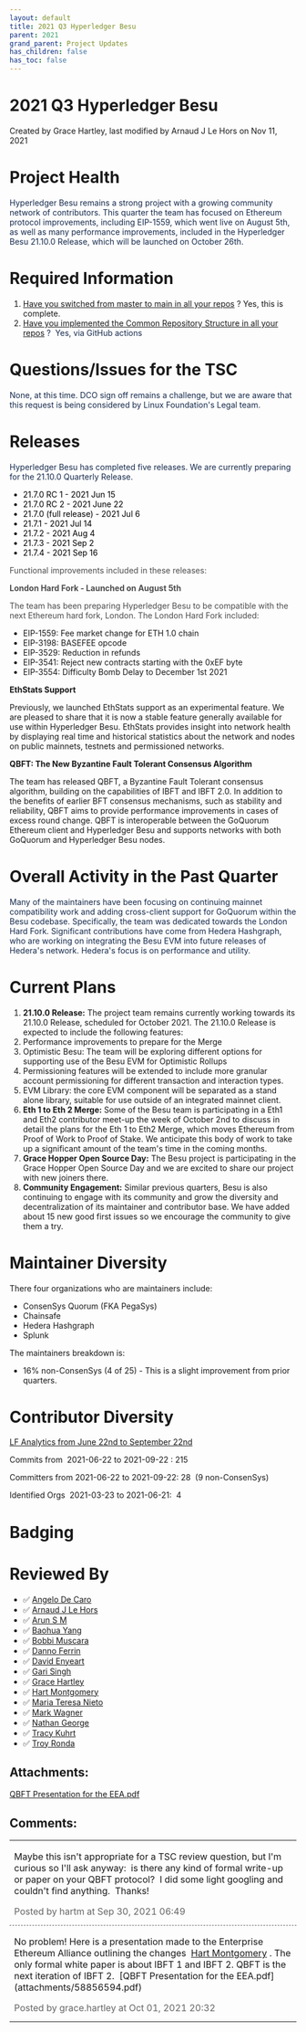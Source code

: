 ```yaml
---
layout: default
title: 2021 Q3 Hyperledger Besu
parent: 2021
grand_parent: Project Updates
has_children: false
has_toc: false
---
```


# 2021 Q3 Hyperledger Besu

Created by Grace Hartley, last modified by Arnaud J Le Hors on Nov 11, 2021

# Project Health

<span style="color: rgb(23,43,77);">Hyperledger Besu remains a strong
project with a growing community network of contributors. This quarter
the team has focused on Ethereum protocol improvements, including
EIP-1559, which went live on August 5th, as well as many performance
improvements, included in the Hyperledger Besu 21.10.0 Release, which
will be launched on October 26th.  </span>

# Required Information

1.  <span style="color: rgb(68,68,68);"> <a href="https://wiki.hyperledger.org/display/TSC/Projects+have+two+quarters+to+comply+with+common+repo+structure?focusedCommentId=41591637#comment-41591637" rel="nofollow">Have you switched from master to main in all your
repos</a> </span> <span style="letter-spacing: 0.0px;">? Yes, this
is complete. </span>
2.  <span class="placeholder-inline-tasks" style="color: rgb(23,43,77);text-decoration: none;"> <span style="color: rgb(68,68,68);">
<a href="https://tsc.hyperledger.org/repository-structure.html" class="external-link" rel="nofollow">Have you implemented the Common
Repository Structure in all your repos</a> </span> </span> <span style="color: rgb(23,43,77);text-decoration: none;">?  <span style="color: rgb(23,43,77);">Yes, via GitHub actions </span></span>

# Questions/Issues for the TSC

<span style="color: rgb(23,43,77);">None, at this time. DCO sign off
remains a challenge, but we are aware that this request is being
considered by Linux Foundation's Legal team. </span>

# Releases

<span style="color: rgb(23,43,77);">Hyperledger Besu has completed five
releases. We are currently preparing for the 21.10.0 Quarterly Release.</span>

-   <span style="color: rgb(0,0,0);">21.7.0 RC 1 - 2021 Jun 15 </span>
-   <span style="color: rgb(0,0,0);">21.7.0 RC 2 - 2021 June 22 </span>
-   <span style="color: rgb(0,0,0);">21.7.0 (full release) - 2021 Jul 6</span>
-   <span style="color: rgb(0,0,0);">21.7.1 - 2021 Jul 14 </span>
-   <span style="color: rgb(0,0,0);">21.7.2 - 2021 Aug 4 </span>
-   <span style="color: rgb(0,0,0);">21.7.3 - 2021 Sep 2 </span>
-   <span style="color: rgb(0,0,0);">21.7.4 - 2021 Sep 16 </span>

<span style="color: rgb(23,43,77);"> <span style="color: rgb(76,76,76);">Functional improvements included in these
releases: </span> </span>

**<span style="color: rgb(23,43,77);"> <span style="color: rgb(76,76,76);">London Hard Fork - Launched on August 5th</span> </span>**

<span style="color: rgb(23,43,77);"> <span style="color: rgb(76,76,76);">The team has been preparing Hyperledger
Besu to be compatible with the next Ethereum hard fork, London. The
London Hard Fork included:  </span> </span>

-   <a href="https://eips.ethereum.org/EIPS/eip-1559" class="external-link" rel="nofollow" style="text-decoration: none;">EIP-1559: Fee market
change for ETH 1.0 chain</a>
-   <a href="https://eips.ethereum.org/EIPS/eip-3198" class="external-link" rel="nofollow" style="text-decoration: none;">EIP-3198: BASEFEE
opcode</a>
-   <a href="https://eips.ethereum.org/EIPS/eip-3529" class="external-link" rel="nofollow" style="text-decoration: none;">EIP-3529: Reduction in
refunds</a>
-   <a href="https://eips.ethereum.org/EIPS/eip-3541" class="external-link" rel="nofollow" style="text-decoration: none;">EIP-3541: Reject new
contracts starting with the 0xEF byte</a>
-   <a href="https://eips.ethereum.org/EIPS/eip-3554" class="external-link" rel="nofollow" style="text-decoration: none;">EIP-3554: Difficulty Bomb
Delay to December 1st 2021</a>

**EthStats Support**

Previously, we launched EthStats support as an experimental feature. We
are pleased to share that it is now a stable feature generally available
for use within Hyperledger Besu. EthStats provides insight into network
health by displaying real time and historical statistics about the
network and nodes on public mainnets, testnets and permissioned
networks.

**QBFT: The New Byzantine Fault Tolerant Consensus Algorithm**

The team has released QBFT, a Byzantine Fault Tolerant consensus
algorithm, building on the capabilities of IBFT and IBFT 2.0. In
addition to the benefits of earlier BFT consensus mechanisms, such as
stability and reliability, QBFT aims to provide performance improvements
in cases of excess round change. QBFT is interoperable between the
GoQuorum Ethereum client and Hyperledger Besu and supports networks with
both GoQuorum and Hyperledger Besu nodes.

# Overall Activity in the Past Quarter

<span style="color: rgb(23,43,77);">Many of the maintainers have been
focusing on continuing mainnet compatibility work and adding
cross-client support for GoQuorum within the Besu codebase.
Specifically, the team was dedicated towards the London Hard Fork.
Significant contributions have come from Hedera Hashgraph, who are
working on integrating the Besu EVM into future releases of Hedera's
network. Hedera's focus is on performance and utility. </span>

# Current Plans

1.   **21.10.0 Release:** The project team remains currently working
towards its 21.10.0 Release, scheduled for October 2021. The 21.10.0
Release is expected to include the following features:
1.  Performance improvements to prepare for the Merge
2.  Optimistic Besu: The team will be exploring different options
for supporting use of the Besu EVM for Optimistic Rollups
3.  Permissioning features will be extended to include more granular
account permissioning for different transaction and interaction
types.
4.  EVM Library: the core EVM component will be separated as a stand
alone library, suitable for use outside of an integrated mainnet
client.
2.   **Eth 1 to Eth 2 Merge:** Some of the Besu team is participating in
a Eth1 and Eth2 contributor meet-up the week of October 2nd to
discuss in detail the plans for the Eth 1 to Eth2 Merge, which moves
Ethereum from Proof of Work to Proof of Stake. We anticipate this
body of work to take up a significant amount of the team's time in
the coming months.
3.   **Grace Hopper Open Source Day:** The Besu project is participating
in the Grace Hopper Open Source Day and we are excited to share our
project with new joiners there.
4.   **Community Engagement:** Similar previous quarters, Besu is also
continuing to engage with its community and grow the diversity and
decentralization of its maintainer and contributor base. We have
added about 15 new good first issues so we encourage the community
to give them a try.

# Maintainer Diversity

There four organizations who are maintainers include:

-   ConsenSys Quorum (FKA PegaSys)
-   Chainsafe
-   Hedera Hashgraph
-   Splunk 

The maintainers breakdown is:

-   16% non-ConsenSys (4 of 25) - This is a slight improvement from
prior quarters.

# Contributor Diversity

<a href="https://insights.lfx.linuxfoundation.org/projects/hyperledger%2Fbesu/dashboard;subTab=technical?time=%7B%22from%22:%222021-06-21T04:00:00.000Z%22,%22type%22:%22absolute%22,%22to%22:%222021-09-22T04:00:00.000Z%22%7D" class="external-link" rel="nofollow">LF Analytics from June 22nd to
September 22nd</a>

Commits from  2021-06-22 to 2021-09-22 : 215

Committers from 2021-06-22 to 2021-09-22: 28  (9 non-ConsenSys)

Identified Orgs  2021-03-23 to 2021-06-21:  4

# Badging

# Reviewed By

-   ✅ <span class="placeholder-inline-tasks">
<a href="https://wiki.hyperledger.org/display/~angelo.decaro" class="confluence-userlink user-mention" data-username="angelo.decaro" data-linked-resource-id="16327529" data-linked-resource-version="1" data-linked-resource-type="userinfo" data-base-url="https://wiki.hyperledger.org">Angelo De Caro</a></span>
-   ✅ <span class="placeholder-inline-tasks">
<a href="https://wiki.hyperledger.org/display/~lehors" class="confluence-userlink user-mention" data-username="lehors" data-linked-resource-id="2394240" data-linked-resource-version="1" data-linked-resource-type="userinfo" data-base-url="https://wiki.hyperledger.org">Arnaud J Le Hors</a></span>
-   ✅ <span class="placeholder-inline-tasks">
<a href="https://wiki.hyperledger.org/display/~arsulegai" class="confluence-userlink user-mention" data-username="arsulegai" data-linked-resource-id="6427759" data-linked-resource-version="2" data-linked-resource-type="userinfo" data-base-url="https://wiki.hyperledger.org">Arun S M</a> </span>
-   ✅ <span class="placeholder-inline-tasks">
<a href="https://wiki.hyperledger.org/display/~baohua" class="confluence-userlink user-mention" data-username="baohua" data-linked-resource-id="2393082" data-linked-resource-version="2" data-linked-resource-type="userinfo" data-base-url="https://wiki.hyperledger.org">Baohua Yang</a> </span>
-   ✅ <span class="placeholder-inline-tasks">
<a href="https://wiki.hyperledger.org/display/~Bobbijn" class="confluence-userlink user-mention" data-username="Bobbijn" data-linked-resource-id="2393198" data-linked-resource-version="2" data-linked-resource-type="userinfo" data-base-url="https://wiki.hyperledger.org">Bobbi Muscara</a></span>
-   ✅ <span class="placeholder-inline-tasks">
<a href="https://wiki.hyperledger.org/display/~shemnon" class="confluence-userlink user-mention" data-username="shemnon" data-linked-resource-id="20022118" data-linked-resource-version="2" data-linked-resource-type="userinfo" data-base-url="https://wiki.hyperledger.org">Danno Ferrin</a></span>
-   ✅ <span class="placeholder-inline-tasks">
<a href="https://wiki.hyperledger.org/display/~denyeart" class="confluence-userlink user-mention" data-username="denyeart" data-linked-resource-id="2392864" data-linked-resource-version="1" data-linked-resource-type="userinfo" data-base-url="https://wiki.hyperledger.org">David Enyeart</a></span>
-   ✅ <span class="placeholder-inline-tasks">
<a href="https://wiki.hyperledger.org/display/~mastersingh24" class="confluence-userlink user-mention" data-username="mastersingh24" data-linked-resource-id="16321659" data-linked-resource-version="1" data-linked-resource-type="userinfo" data-base-url="https://wiki.hyperledger.org">Gari Singh</a> </span>
-   ✅ <span class="placeholder-inline-tasks">
<a href="https://wiki.hyperledger.org/display/~grace.hartley" class="confluence-userlink user-mention" data-username="grace.hartley" data-linked-resource-id="16324128" data-linked-resource-version="1" data-linked-resource-type="userinfo" data-base-url="https://wiki.hyperledger.org">Grace Hartley</a></span>
-   ✅ <span class="placeholder-inline-tasks">
<a href="https://wiki.hyperledger.org/display/~hartm" class="confluence-userlink user-mention" data-username="hartm" data-linked-resource-id="6422922" data-linked-resource-version="1" data-linked-resource-type="userinfo" data-base-url="https://wiki.hyperledger.org">Hart Montgomery</a></span>
-   ✅ <span class="placeholder-inline-tasks">
<a href="https://wiki.hyperledger.org/display/~mtng" class="confluence-userlink user-mention" data-username="mtng" data-linked-resource-id="24779370" data-linked-resource-version="1" data-linked-resource-type="userinfo" data-base-url="https://wiki.hyperledger.org">Maria Teresa Nieto</a></span>
-   ✅ <span class="placeholder-inline-tasks">
<a href="https://wiki.hyperledger.org/display/~mwagner" class="confluence-userlink user-mention" data-username="mwagner" data-linked-resource-id="5505170" data-linked-resource-version="1" data-linked-resource-type="userinfo" data-base-url="https://wiki.hyperledger.org">Mark Wagner</a> </span>
-   ✅ <span class="placeholder-inline-tasks">
<a href="https://wiki.hyperledger.org/display/~nage" class="confluence-userlink user-mention" data-username="nage" data-linked-resource-id="2393038" data-linked-resource-version="1" data-linked-resource-type="userinfo" data-base-url="https://wiki.hyperledger.org">Nathan George</a></span>
-   ✅ <span class="placeholder-inline-tasks">
<a href="https://wiki.hyperledger.org/display/~tkuhrt" class="confluence-userlink user-mention" data-username="tkuhrt" data-linked-resource-id="1180151" data-linked-resource-version="2" data-linked-resource-type="userinfo" data-base-url="https://wiki.hyperledger.org">Tracy Kuhrt</a> </span>
-   ✅ <span class="placeholder-inline-tasks">
<a href="https://wiki.hyperledger.org/display/~troyronda" class="confluence-userlink user-mention" data-username="troyronda" data-linked-resource-id="9110618" data-linked-resource-version="2" data-linked-resource-type="userinfo" data-base-url="https://wiki.hyperledger.org">Troy Ronda</a> </span>



## Attachments:

[QBFT Presentation for the EEA.pdf](attachments/58856594.pdf)

## Comments:

<table data-border="0" width="100%">
<colgroup>
<col style="width: 100%" />
</colgroup>
<tbody>
<tr class="odd">
<td><span id="comment-58856392"></span>
<p>Maybe this isn't appropriate for a TSC review question, but I'm
curious so I'll ask anyway:  is there any kind of formal write-up or
paper on your QBFT protocol?  I did some light googling and couldn't
find anything.  Thanks!</p>
<div class="smallfont" data-align="left" style="color: #666666; width: 98%; margin-bottom: 10px;">
 Posted by hartm at Sep
30, 2021 06:49 </div ></td>
</tr>
<tr class="even">
<td style="border-top: 1px dashed #666666"><span id="comment-58856595"></span>
<p>No problem! Here is a presentation made to the Enterprise Ethereum
Alliance outlining the changes  <a href="https://wiki.hyperledger.org/display/~hartm" class="confluence-userlink user-mention" data-username="hartm" data-linked-resource-id="6422922" data-linked-resource-version="1" data-linked-resource-type="userinfo" data-base-url="https://wiki.hyperledger.org">Hart Montgomery</a> . The
only formal white paper is about IBFT 1 and IBFT 2. QBFT is the next
iteration of IBFT 2.  [QBFT Presentation for the EEA.pdf](attachments/58856594.pdf)
</p>
<div class="smallfont" data-align="left" style="color: #666666; width: 98%; margin-bottom: 10px;">
Posted by grace.hartley at Oct 01, 2021 20:32 </div ></td>
</tr>
</tbody>
</table>


